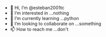 - 👋 Hi, I’m @esteban2001tc
- 👀 I’m interested in ...nothing
- 🌱 I’m currently learning ...python
- 💞️ I’m looking to collaborate on ...something
- 📫 How to reach me ...don't

<!---
esteban2001tc/esteban2001tc is a ✨ special ✨ repository because its `README.md` (this file) appears on your GitHub profile.
You can click the Preview link to take a look at your changes.
--->
